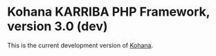 # Kohana KARRIBA PHP Framework, version 3.0 (dev)
This is the current development version of [Kohana](http://kohanaframework.org/).
